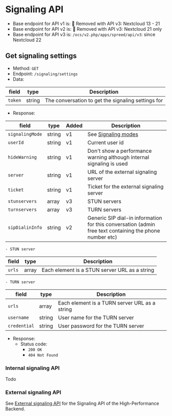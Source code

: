 # Signaling API

* Base endpoint for API v1 is: 🏁 Removed with API v3: Nextcloud 13 - 21
* Base endpoint for API v2 is: 🏁 Removed with API v3: Nextcloud 21 only
* Base endpoint for API v3 is: `/ocs/v2.php/apps/spreed/api/v3`: since Nextcloud 22

## Get signaling settings

* Method: `GET`
* Endpoint: `/signaling/settings`
* Data:

| field   | type   | Description                                        |
|---------|--------|----------------------------------------------------|
| `token` | string | The conversation to get the signaling settings for |

* Response:

| field           | type   | Added | Description                                                                                             |
|-----------------|--------|-------|---------------------------------------------------------------------------------------------------------|
| `signalingMode` | string | v1    | See [Signaling modes](constants.md#Signaling_modes)                                                     |
| `userId`        | string | v1    | Current user id                                                                                         |
| `hideWarning`   | string | v1    | Don't show a performance warning although internal signaling is used                                    |
| `server`        | string | v1    | URL of the external signaling server                                                                    |
| `ticket`        | string | v1    | Ticket for the external signaling server                                                                |
| `stunservers`   | array  | v3    | STUN servers                                                                                            |
| `turnservers`   | array  | v3    | TURN servers                                                                                            |
| `sipDialinInfo` | string | v2    | Generic SIP dial-in information for this conversation (admin free text containing the phone number etc) |

    - STUN server

| field  | type  | Description                                   |
|--------|-------|-----------------------------------------------|
| `urls` | array | Each element is a STUN server URL as a string |

    - TURN server

| field        | type   | Description                                   |
|--------------|--------|-----------------------------------------------|
| `urls`       | array  | Each element is a TURN server URL as a string |
| `username`   | string | User name for the TURN server                 |
| `credential` | string | User password for the TURN server             |

* Response:
    - Status code:
        + `200 OK`
        + `404 Not Found`

### Internal signaling API

Todo

### External signaling API

See [External signaling API](https://nextcloud-spreed-signaling.readthedocs.io/en/latest/) for the Signaling API of the High-Performance Backend.
